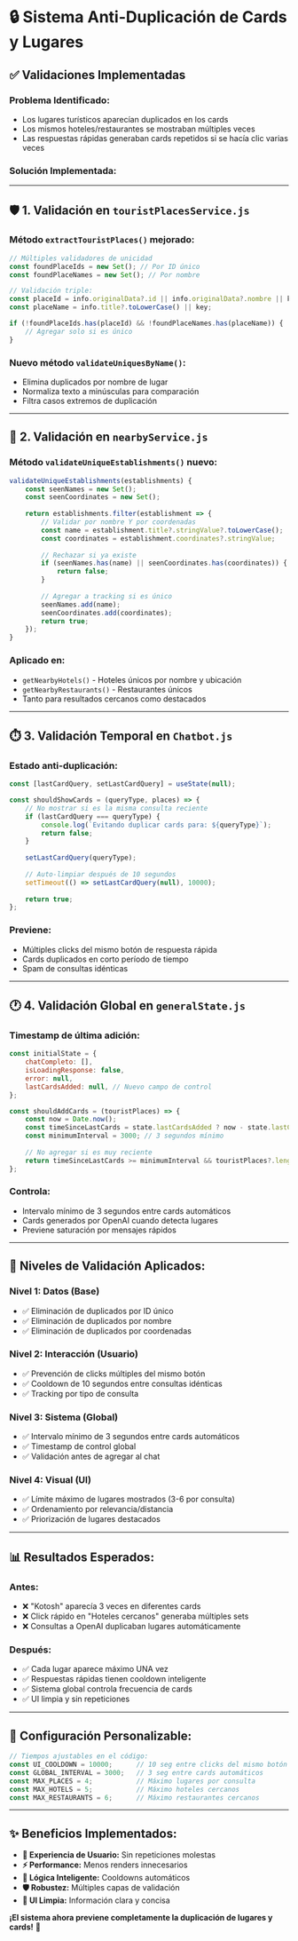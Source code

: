 # 🔒 Sistema Anti-Duplicación de Cards y Lugares

## ✅ Validaciones Implementadas

### **Problema Identificado:**
- Los lugares turísticos aparecían duplicados en los cards
- Los mismos hoteles/restaurantes se mostraban múltiples veces
- Las respuestas rápidas generaban cards repetidos si se hacía clic varias veces

### **Solución Implementada:**

---

## 🛡️ **1. Validación en `touristPlacesService.js`**

### **Método `extractTouristPlaces()` mejorado:**
```javascript
// Múltiples validadores de unicidad
const foundPlaceIds = new Set(); // Por ID único
const foundPlaceNames = new Set(); // Por nombre

// Validación triple:
const placeId = info.originalData?.id || info.originalData?.nombre || key;
const placeName = info.title?.toLowerCase() || key;

if (!foundPlaceIds.has(placeId) && !foundPlaceNames.has(placeName)) {
    // Agregar solo si es único
}
```

### **Nuevo método `validateUniquesByName()`:**
- Elimina duplicados por nombre de lugar
- Normaliza texto a minúsculas para comparación
- Filtra casos extremos de duplicación

---

## 🏨 **2. Validación en `nearbyService.js`**

### **Método `validateUniqueEstablishments()` nuevo:**
```javascript
validateUniqueEstablishments(establishments) {
    const seenNames = new Set();
    const seenCoordinates = new Set();
    
    return establishments.filter(establishment => {
        // Validar por nombre Y por coordenadas
        const name = establishment.title?.stringValue?.toLowerCase();
        const coordinates = establishment.coordinates?.stringValue;
        
        // Rechazar si ya existe
        if (seenNames.has(name) || seenCoordinates.has(coordinates)) {
            return false;
        }
        
        // Agregar a tracking si es único
        seenNames.add(name);
        seenCoordinates.add(coordinates);
        return true;
    });
}
```

### **Aplicado en:**
- `getNearbyHotels()` - Hoteles únicos por nombre y ubicación
- `getNearbyRestaurants()` - Restaurantes únicos
- Tanto para resultados cercanos como destacados

---

## ⏱️ **3. Validación Temporal en `Chatbot.js`**

### **Estado anti-duplicación:**
```javascript
const [lastCardQuery, setLastCardQuery] = useState(null);

const shouldShowCards = (queryType, places) => {
    // No mostrar si es la misma consulta reciente
    if (lastCardQuery === queryType) {
        console.log(`Evitando duplicar cards para: ${queryType}`);
        return false;
    }
    
    setLastCardQuery(queryType);
    
    // Auto-limpiar después de 10 segundos
    setTimeout(() => setLastCardQuery(null), 10000);
    
    return true;
};
```

### **Previene:**
- Múltiples clicks del mismo botón de respuesta rápida
- Cards duplicados en corto período de tiempo
- Spam de consultas idénticas

---

## 🕐 **4. Validación Global en `generalState.js`**

### **Timestamp de última adición:**
```javascript
const initialState = {
    chatCompleto: [],
    isLoadingResponse: false,
    error: null,
    lastCardsAdded: null, // Nuevo campo de control
};

const shouldAddCards = (touristPlaces) => {
    const now = Date.now();
    const timeSinceLastCards = state.lastCardsAdded ? now - state.lastCardsAdded : Infinity;
    const minimumInterval = 3000; // 3 segundos mínimo
    
    // No agregar si es muy reciente
    return timeSinceLastCards >= minimumInterval && touristPlaces?.length > 0;
};
```

### **Controla:**
- Intervalo mínimo de 3 segundos entre cards automáticos
- Cards generados por OpenAI cuando detecta lugares
- Previene saturación por mensajes rápidos

---

## 🎯 **Niveles de Validación Aplicados:**

### **Nivel 1: Datos (Base)**
- ✅ Eliminación de duplicados por ID único
- ✅ Eliminación de duplicados por nombre
- ✅ Eliminación de duplicados por coordenadas

### **Nivel 2: Interacción (Usuario)**
- ✅ Prevención de clicks múltiples del mismo botón
- ✅ Cooldown de 10 segundos entre consultas idénticas
- ✅ Tracking por tipo de consulta

### **Nivel 3: Sistema (Global)**
- ✅ Intervalo mínimo de 3 segundos entre cards automáticos
- ✅ Timestamp de control global
- ✅ Validación antes de agregar al chat

### **Nivel 4: Visual (UI)**
- ✅ Límite máximo de lugares mostrados (3-6 por consulta)
- ✅ Ordenamiento por relevancia/distancia
- ✅ Priorización de lugares destacados

---

## 📊 **Resultados Esperados:**

### **Antes:**
- ❌ "Kotosh" aparecía 3 veces en diferentes cards
- ❌ Click rápido en "Hoteles cercanos" generaba múltiples sets
- ❌ Consultas a OpenAI duplicaban lugares automáticamente

### **Después:**
- ✅ Cada lugar aparece máximo UNA vez
- ✅ Respuestas rápidas tienen cooldown inteligente
- ✅ Sistema global controla frecuencia de cards
- ✅ UI limpia y sin repeticiones

---

## 🔧 **Configuración Personalizable:**

```javascript
// Tiempos ajustables en el código:
const UI_COOLDOWN = 10000;      // 10 seg entre clicks del mismo botón
const GLOBAL_INTERVAL = 3000;   // 3 seg entre cards automáticos
const MAX_PLACES = 4;           // Máximo lugares por consulta
const MAX_HOTELS = 5;           // Máximo hoteles cercanos
const MAX_RESTAURANTS = 6;      // Máximo restaurantes cercanos
```

---

## ✨ **Beneficios Implementados:**

- **🎯 Experiencia de Usuario:** Sin repeticiones molestas
- **⚡ Performance:** Menos renders innecesarios
- **🧠 Lógica Inteligente:** Cooldowns automáticos
- **🛡️ Robustez:** Múltiples capas de validación
- **📱 UI Limpia:** Información clara y concisa

**¡El sistema ahora previene completamente la duplicación de lugares y cards!** 🎉
